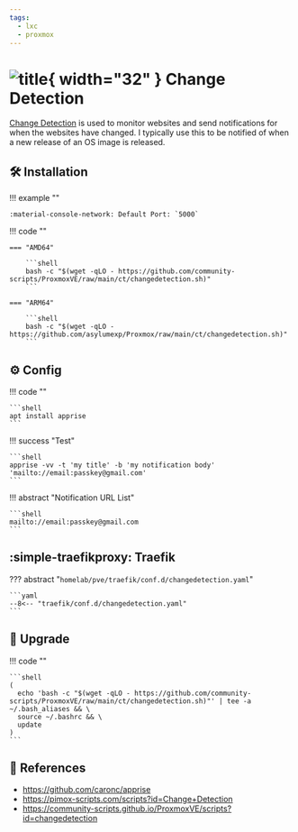 ```yaml
---
tags:
  - lxc
  - proxmox
---
```

# ![title](https://raw.githubusercontent.com/selfhst/icons/400886b4f5cd552ef373e4550cb0be7344402cce/svg/changedetection.svg){ width="32" } Change Detection

[Change Detection][1] is used to monitor websites and send notifications for when the websites have changed. I typically use this to be notified of when a new release of an OS image is released.

## :hammer_and_wrench: Installation

!!! example ""

    :material-console-network: Default Port: `5000`

!!! code ""

    === "AMD64"

        ```shell
        bash -c "$(wget -qLO - https://github.com/community-scripts/ProxmoxVE/raw/main/ct/changedetection.sh)"
        ```

    === "ARM64"

        ```shell
        bash -c "$(wget -qLO - https://github.com/asylumexp/Proxmox/raw/main/ct/changedetection.sh)"
        ```

## :gear: Config

!!! code ""

    ```shell
    apt install apprise
    ```

!!! success "Test"

    ```shell
    apprise -vv -t 'my title' -b 'my notification body' 'mailto://email:passkey@gmail.com'
    ```

!!! abstract "Notification URL List"

    ```shell
    mailto://email:passkey@gmail.com
    ```

## :simple-traefikproxy: Traefik

??? abstract "`homelab/pve/traefik/conf.d/changedetection.yaml`"

    ```yaml
    --8<-- "traefik/conf.d/changedetection.yaml"
    ```

## :rocket: Upgrade

!!! code ""

    ```shell
    (
      echo 'bash -c "$(wget -qLO - https://github.com/community-scripts/ProxmoxVE/raw/main/ct/changedetection.sh)"' | tee -a ~/.bash_aliases && \
      source ~/.bashrc && \
      update
    )
    ```


## :link: References

- <https://github.com/caronc/apprise>
- <https://pimox-scripts.com/scripts?id=Change+Detection>
- <https://community-scripts.github.io/ProxmoxVE/scripts?id=changedetection>

[1]: <https://changedetection.io/>
